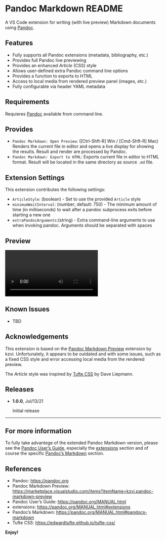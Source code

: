 # Pandoc Markdown README

A VS Code extension for writing (with live preview) Markdown documents using [Pandoc].

## Features

* Fully supports all Pandoc extensions (metadata, bibliography, etc.)
* Provides full Pandoc live previewing
* Provides an enhanced *Article* (CSS) style
* Allows user-defined extra Pandoc command line options
* Provides a function to exports to HTML
* Access to local media from rendered preview panel (images, etc.)
* Fully configurable via header YAML metadata

## Requirements

Requieres [Pandoc] available from command line.

## Provides

* `Pandoc Markdown: Open Preview`: ([Ctrl-Shft-R] Win / [Cmd-Shft-R] Mac) Renders the current file in editor and opens a live display for showing the results. Result and render are processed by Pandoc.
* `Pandoc Markdown: Export to HTML`: Exports current file in editor to HTML format. Result will be located in the same directory as source `.md` file.

## Extension Settings

This extension contributes the following settings:

* `ArticleStyle`: (boolean) - Set to use the provided `Article` style 
* `minimumWaitInterval`: (number; default: 750) - The minimum amount of time (in milliseconds) to wait after a pandoc subprocess exits before starting a new one
* `extraPandocArguments`:(string) - Extra command-line arguments to use when invoking pandoc. Arguments should be separated with spaces

## Preview

![demo](./demo.mp4)

## Known Issues

* TBD

## Acknowledgements

This extension is based on the [Pandoc Markdown Preview] extension by kzvi. Unfortunately, it appears to be outdated and with some issues, such as a fixed CSS style and error accessing local media from the rendered preview.

The *Article* style was inspired by [Tufte CSS] by Dave Liepmann.

## Releases

* **1.0.0**, Jul/13/21

   Initial release

---

## For more information

To fully take advantege of the extended Pandoc Markdown version, please see the [Pandoc User’s Guide], especially the [extensions] section and of course the specific [Pandoc’s Markdown] section.


## References

* Pandoc: https://pandoc.org
* Pandoc Markdown Preview: https://marketplace.visualstudio.com/items?itemName=kzvi.pandoc-markdown-preview
* Pandoc User’s Guide: https://pandoc.org/MANUAL.html
* extensions: https://pandoc.org/MANUAL.html#extensions
* Pandoc’s Markdown: https://pandoc.org/MANUAL.html#pandocs-markdown
* Tufte CSS: https://edwardtufte.github.io/tufte-css/

**Enjoy!**


[Pandoc]: https://pandoc.org
[Pandoc Markdown Preview]: https://marketplace.visualstudio.com/items?itemName=kzvi.pandoc-markdown-preview
[Pandoc User’s Guide]: https://pandoc.org/MANUAL.html
[extensions]: https://pandoc.org/MANUAL.html#extensions
[Pandoc’s Markdown]: https://pandoc.org/MANUAL.html#pandocs-markdown
[Tufte CSS]: https://edwardtufte.github.io/tufte-css/